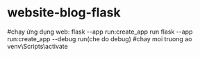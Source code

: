 # website-blog-flask

#chạy ứng dụng web:
flask --app run:create_app run
flask --app run:create_app --debug run(che do debug)
#chay moi truong ao
venv\Scripts\activate